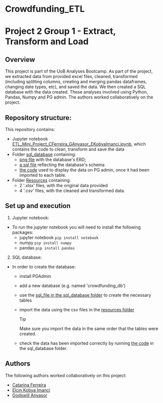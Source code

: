 # Crowdfunding_ETL
# Project 2 Group 1 - Extract, Transform and Load

## Overview
This project is part of the UoB Analyses Bootcamp. As part of the project, we extracted data from provided excel files, cleaned, transformed (including splitting columns, creating and merging pandas dataframes, changing date types, etc), and saved the data. We then created a SQL database with the data created. These analyses involved using Python, Pandas, Numpy and PG admin. The authors worked collaboratively on the project. 

## Repository structure:
This repository contains:
- Jupyter notebook [ETL_Mini_Project_CFerreira_GAnyasor_EKobyaImanci.ipynb](https://github.com/catisf/Crowdfunding_ETL/blob/main/ETL_Mini_Project_CFerreira_GAnyasor_EKobyaImanci.ipynb), which contains the code to clean, transform and save the data
- Folder [sql_database](https://github.com/catisf/Crowdfunding_ETL/tree/main/sql_database) containing:
  - [png file](https://github.com/catisf/Crowdfunding_ETL/blob/main/sql_database/crowdfunding_erd.png) with the database's ERD;
  - [a sql file](https://github.com/catisf/Crowdfunding_ETL/blob/main/sql_database/crowdfunding_db_schema.sql) reflecting the database's schema
  - [the code](https://github.com/catisf/Crowdfunding_ETL/blob/main/sql_database/display_data.sql) used to display the data on PG admin, once it had been imported to each table.
- Folder [Resources](https://github.com/catisf/Crowdfunding_ETL/tree/main/Resources) containing:
    - 2 '.xlsx' files, with the original data provided
    - 4 '.csv' files, with the cleaned and transformed data.

## Set up and execution
1. Jupyter notebook:
- To run the jupyter notebook you will need to install the following packages:
   - jupyter notebook `pip install notebook`
   - numpy `pip install numpy`
   - pandas `pip install pandas`

2. SQL database:
- In order to create the database:
  - install PGAdmin
  - add a new database (e.g. named 'crowdfunding_db')
  - use the [sql_file in the sql_database folder](https://github.com/catisf/Crowdfunding_ETL/blob/main/sql_database/crowdfunding_db_schema.sql) to create the necessary tables
  - import the data using the csv files in the [resources folder](https://github.com/catisf/Crowdfunding_ETL/tree/main/Resources)

    > [!TIP]
    > Make sure you import the data in the same order that the tables were created.  
    
  - check the data has been imported correctly by running [the code](https://github.com/catisf/Crowdfunding_ETL/blob/main/sql_database/display_data.sql) in the sql_database folder.
 
 
## Authors
The following authors worked collaboratively on this project:
- [Catarina Ferreira](https://github.com/catisf)
- [Elcin Kobya Imanci](https://github.com/ELCINKOBYAIMANCI)
- [Godswill Anyasor](https://github.com/AnyasorG)
